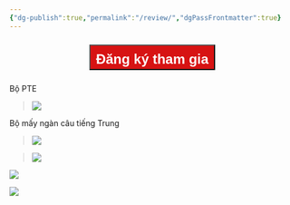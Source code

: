 ```yaml
---
{"dg-publish":true,"permalink":"/review/","dgPassFrontmatter":true}
---
```



<div style="display: flex; flex-direction: column; align-items: center; cursor: pointer;">
  <a href="https://hocanki.com/tham-gia-nhom-huong-dan-anki/" target="_blank">
    <button style="height:45px;font-size: 24px; padding: 10px; margin: 10px 0; background: #D71313; font-weight: 600; color: white;">Đăng ký tham gia</button>
  </a>
</div>

Bộ PTE
> ![](https://i.imgur.com/16XdEBT.png)


Bộ mấy ngàn câu tiếng Trung
> ![](https://i.imgur.com/YFCxWws.png)

> ![](https://i.imgur.com/oQyIiQn.png)

![](https://i.imgur.com/0Xg6tZu.png)

![](https://i.imgur.com/mIKCYct.png)
